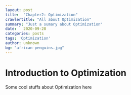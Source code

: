 ```yaml
---
layout: post
title:  "Chapter2: Optimization"
crawlertitle: "All about Optimization"
summary: "Just a sumary about Optimization"
date:   2020-09-28
categories: posts
tags: 'Optimization'
author: unknown
bg: "african-penguins.jpg"
---
```


# Introduction to Optimization

Some cool stuffs about Optimization here

